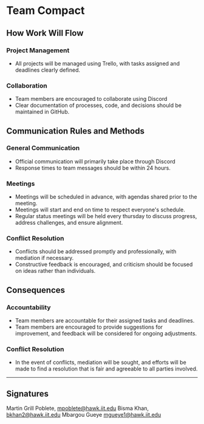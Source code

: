 # Team Compact

## How Work Will Flow

### Project Management
* All projects will be managed using Trello, with tasks assigned and deadlines clearly defined.

### Collaboration
* Team members are encouraged to collaborate using Discord 
* Clear documentation of processes, code, and decisions should be maintained in GitHub.

## Communication Rules and Methods

### General Communication
* Official communication will primarily take place through Discord
* Response times to team messages should be within 24 hours.

### Meetings
* Meetings will be scheduled in advance, with agendas shared prior to the meeting.
* Meetings will start and end on time to respect everyone's schedule.
* Regular status meetings will be held every thursday to discuss progress, address challenges, and ensure alignment.

### Conflict Resolution
* Conflicts should be addressed promptly and professionally, with mediation if necessary.
* Constructive feedback is encouraged, and criticism should be focused on ideas rather than individuals.

## Consequences

### Accountability
* Team members are accountable for their assigned tasks and deadlines.
* Team members are encouraged to provide suggestions for improvement, and feedback will be considered for ongoing adjustments.

### Conflict Resolution
* In the event of conflicts, mediation will be sought, and efforts will be made to find a resolution that is fair and agreeable to all parties involved.

---
## Signatures
Martin Grill Poblete, mpoblete@hawk.iit.edu
Bisma Khan, bkhan2@hawk.iit.edu
Mbargou Gueye mgueye1@hawk.iit.edu
